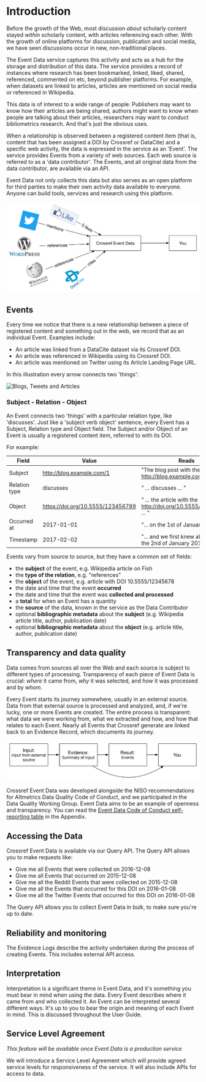 # Introduction

Before the growth of the Web, most discussion _about_ scholarly content stayed _within_ scholarly content, with articles referencing each other. With the growth of online platforms for discussion, publication and social media, we have seen discussions occur in new, non-traditional places.

The Event Data service captures this activity and acts as a hub for the storage and distribution of this data. The service provides a record of instances where research has been bookmarked, linked, liked, shared, referenced, commented on etc, beyond publisher platforms. For example, when datasets are linked to articles, articles are mentioned on social media or referenced in Wikipedia.

This data is of interest to a wide range of people: Publishers may want to know how their articles are being shared, authors might want to know when people are talking about their articles, researchers may want to conduct bibliometrics research. And that's just the obvious uses.

When a relationship is observed between a registered content item (that is, content that has been assigned a DOI by Crossref or DataCite) and a specific web activity, the data is expressed in the service as an 'Event'. The service provides Events from a variety of web sources. Each web source is referred to as a 'data contributor'. The Events, and all original data from the data contributor, are available via an API.

Event Data not only collects this data but also serves as an open platform for third parties to make their own activity data available to everyone. Anyone can build tools, services and research using this platform.

<img src='../images/overview.png' alt='Event Data Overview' class='img-responsive'>

## Events

Every time we notice that there is a new relationship between a piece of registered content and something out in the web, we record that as an individual Event. Examples include:

 - An article was linked from a DataCite dataset via its Crossref DOI.
 - An article was referenced in Wikipedia using its Crossref DOI.
 - An article was mentioned on Twitter using its Article Landing Page URL.

In this illustration every arrow connects two 'things':

<img src='../images/overview-example.png' alt='Blogs, Tweets and Articles' class='img-responsive'>

### Subject - Relation - Object

An Event connects two 'things' with a particular relation type, like 'discusses'. Just like a 'subject verb object' sentence, every Event has a Subject, Relation type and Object field. The Subject and/or Object of an Event is usually a registered content item, referred to with its DOI.

For example:

| Field         | Value | Reads |
|---------------|-------|-------|
| Subject       | http://blog.example.com/1 | "The blog post with the URL http://blog.example.com/1 ..." |
| Relation type | discusses | " ... discusses ... " |
| Object        | https://doi.org/10.5555/123456789 | " ... the article with the DOI http://doi.org/10.5555/123456789 ... " |
| Occurred at   | 2017-01-01 | "... on the 1st of January 2017 ..." |
| Timestamp     | 2017-02-02 | "... and we first knew about it on the 2nd of January 2017." |

Events vary from source to source, but they have a common set of fields:

 - the **subject** of the event, e.g. Wikipedia article on Fish
 - the **type of the relation**, e.g. "references"
 - the **object** of the event, e.g. article with DOI 10.5555/12345678
 - the date and time that the event **occurred**
 - the date and time that the event was **collected and processed**
 - a **total** for when an Event has a quantity
 - the **source** of the data, known in the service as the Data Contributor
 - optional **bibliographic metadata** about the **subject** (e.g. Wikipedia article title, author, publication date)
 - optional **bibliographic metadata** about the **object** (e.g. article title, author, publication date)

## Transparency and data quality

Data comes from sources all over the Web and each source is subject to different types of processing. Transparency of each piece of Event Data is crucial: *where* it came from, *why* it was selected, and *how* it was processed and by *whom*.

Every Event starts its journey somewhere, usually in an external source. Data from that external source is processed and analyzed, and, if we're lucky, one or more Events are created. The entire process is transparent: what data we were working from, what we extracted and how, and how that relates to each Event. Nearly all Events that Crossref generate are linked back to an Evidence Record, which documents its journey.

<img src='../images/introduction-evidence-flow.png' alt='Event Data Evidence Flow' class='img-responsive'>

Crossref Event Data was developed alongside the NISO recommendations for Altmetrics Data Quality Code of Conduct, and we participated in the Data Quality Working Group. Event Data aims to be an example of openness and transparency. You can read the [Event Data Code of Conduct self-reporting table](app-niso.md) in the Appendix.

## Accessing the Data 

Crossref Event Data is available via our Query API. The Query API allows you to make requests like:

 - Give me all Events that were collected on 2016-12-08
 - Give me all Events that occurred on 2015-12-08
 - Give me all the Reddit Events that were collected on 2015-12-08
 - Give me all the Events that occurred for this DOI on 2016-01-08
 - Give me all the Twitter Events that occurred for this DOI on 2016-01-08

The Query API allows you to collect Event Data in bulk, to make sure you're up to date.

## Reliability and monitoring

The Evidence Logs describe the activity undertaken during the process of creating Events. This includes external API access.

## Interpretation

Interpretation is a significant theme in Event Data, and it's something you must bear in mind when using the data. Every Event describes where it came from and who collected it. An Event can be interpreted several different ways. It's up to you to bear the origin and meaning of each Event in mind. This is discussed throughout the User Guide.

## Service Level Agreement

*This feature will be available once Event Data is a production service*

We will introduce a Service Level Agreement which will provide agreed service levels for responsiveness of the service. It will also include APIs for access to data.
